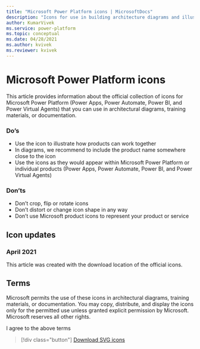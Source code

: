 ```yaml
---
title: "Microsoft Power Platform icons | MicrosoftDocs"
description: "Icons for use in building architecture diagrams and illustrations for Microsoft Power Platform."
author: KumarVivek
ms.service: power-platform
ms.topic: conceptual
ms.date: 04/28/2021
ms.author: kvivek
ms.reviewer: kvivek
---
```


# Microsoft Power Platform icons

This article provides information about the official collection of icons for Microsoft Power Platform (Power Apps, Power Automate, Power BI, and Power Virtual Agents) that you can use in architectural diagrams, training materials, or documentation.

### Do’s

- Use the icon to illustrate how products can work together
- In diagrams, we recommend to include the product name somewhere close to the icon
- Use the icons as they would appear within Microsoft Power Platform or individual products (Power Apps, Power Automate, Power BI, and Power Virtual Agents)

### Don’ts

* Don’t crop, flip or rotate icons
* Don’t distort or change icon shape in any way
* Don’t use Microsoft product icons to represent your product or service

## Icon updates

### April 2021

This article was created with the download location of the official icons.

## Terms

Microsoft permits the use of these icons in architectural diagrams, training materials, or documentation. You may copy, distribute, and display the icons only for the permitted use unless granted explicit permission by Microsoft. Microsoft reserves all other rights.

<div id="consent-checkbox">
I agree to the above terms
</div>

 > [!div class="button"]
 > [Download SVG icons](https://www.microsoft.com)